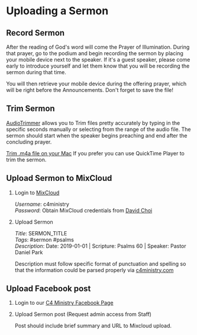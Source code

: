 # Uploading a Sermon

## Record Sermon

After the reading of God's word will come the Prayer of Illumination. During that prayer, go to the podium and begin recording the sermon by placing your mobile device next to the speaker. If it's a guest speaker, please come early to introduce yourself and let them know that you will be recording the sermon during that time.

You will then retrieve your mobile device during the offering prayer, which will be right before the Announcements. Don't forget to save the file!

## Trim Sermon

[AudioTrimmer](https://audiotrimmer.com/) allows you to Trim files pretty accurately by typing in the specific seconds manually or selecting from the range of the audio file. The sermon should start when the speaker begins preaching and end after the concluding prayer.

[Trim .m4a file on your Mac](https://osxdaily.com/2010/09/16/trim-mp3-on-your-mac/)
If you prefer you can use QuickTime Player to trim the sermon.

## Upload Sermon to MixCloud

1. Login to [MixCloud](https://mixcloud.com/c4ministry/)

   _Username_: c4ministry  
   _Password_: Obtain MixCloud credentials from [David Choi](https://github.com/davidgumzchoi)

2. Upload Sermon

   _Title_: SERMON_TITLE  
   _Tags_: #sermon #psalms  
   _Description_: Date: 2019-01-01 | Scripture: Psalms 60 | Speaker: Pastor Daniel Park

   Description must follow specific format of punctuation and spelling so that the information could be parsed properly via [c4ministry.com][c4ministry]

## Upload Facebook post

1. Login to our [C4 Ministry Facebook Page][facebook]

2. Upload Sermon post (Request admin access from Staff)

   Post should include brief summary and URL to Mixcloud upload.

[facebook]: https://www.facebook.com/california.christ.community.church/ 'facebook'
[c4ministry]: https://c4ministry.com/
